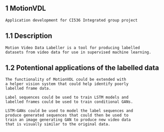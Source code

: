 1 MotionVDL
-----------
	
	Application development for CI536 Integrated group project

1.1 Description
---------------
	
	Motion Video Data Labeller is a tool for producing labelled
	datasets from video data for use in supervised machine learning.

1.2 Potentional applications of the labelled data
-------------------------------------------------
	
	The functionality of MotionVDL could be extended with 
	a helper vision system that could help identify poorly 
	labelled frame data.
	
	Label sequences could be used to train LSTM models and 
	labelled frames could be used to train conditional GANs.
	
	LSTM-GANs could be used to model the label sequences and 
	produce generated sequences that could then be used to 
	train an image generating GAN to produce new video data 
	that is visually similar to the original data.
	
